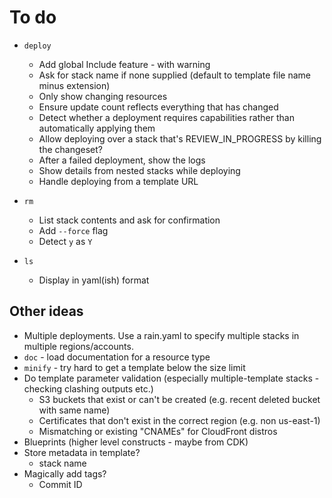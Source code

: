# To do

* `deploy`
    * Add global Include feature - with warning
    * Ask for stack name if none supplied (default to template file name minus extension)
    * Only show changing resources
    * Ensure update count reflects everything that has changed
    * Detect whether a deployment requires capabilities rather than automatically applying them
    * Allow deploying over a stack that's REVIEW_IN_PROGRESS by killing the changeset?
    * After a failed deployment, show the logs
    * Show details from nested stacks while deploying
    * Handle deploying from a template URL

* `rm`
    * List stack contents and ask for confirmation
    * Add `--force` flag
    * Detect `y` as `Y`

* `ls`
    * Display in yaml(ish) format

## Other ideas

* Multiple deployments. Use a rain.yaml to specify multiple stacks in multiple regions/accounts.
* `doc` - load documentation for a resource type
* `minify` - try hard to get a template below the size limit
* Do template parameter validation (especially multiple-template stacks - checking clashing outputs etc.)
    * S3 buckets that exist or can't be created (e.g. recent deleted bucket with same name)
    * Certificates that don't exist in the correct region (e.g. non us-east-1)
    * Mismatching or existing "CNAMEs" for CloudFront distros
* Blueprints (higher level constructs - maybe from CDK)
* Store metadata in template?
    * stack name
* Magically add tags?
    * Commit ID
